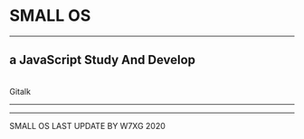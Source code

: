 # SMALL OS
---
a JavaScript Study And Develop
---
<br>Gitalk
<hr>

  <link rel="stylesheet" href="https://cdn.w7xg.ml/npm/gitalk@1.7.0/gitalk.css">
  <script src="https://cdn.w7xg.ml/npm/gitalk@1.7.0/gitalk.min.js"></script>
<div id="gitalk-container"></div>
  <script src="https://cdn.w7xg.ml/npm/gitalk@1.7.0/gitalkown.js"></script>
  <hr>
  SMALL OS LAST UPDATE BY W7XG 2020
  
